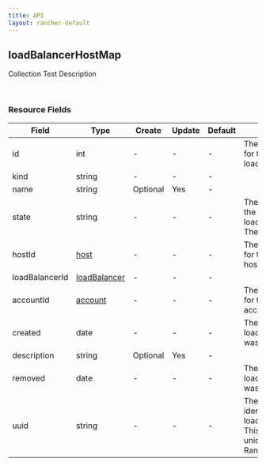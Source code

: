 ```yaml
---
title: API
layout: rancher-default
---
```


## loadBalancerHostMap

Collection Test Description

​
### Resource Fields

Field | Type | Create | Update | Default | Notes
---|---|---|---|---|---
id | int | - | - | - | The unique identifier for the loadBalancerHostMap
kind | string | - | - | - | 
name | string | Optional | Yes | - | 
state | string | - | - | - | The current state of the loadBalancerHostMap. The options are [].
hostId | [host]({{site.baseurl}}/rancher/api/host/) | - | - | - | The unique identifier for the associated host
loadBalancerId | [loadBalancer]({{site.baseurl}}/rancher/api/loadBalancer/) | - | - | - | 
accountId | [account]({{site.baseurl}}/rancher/api/account/) | - | - | - | The unique identifier for the associated account
created | date | - | - | - | The date of when the loadBalancerHostMap was created.
description | string | Optional | Yes | - | 
removed | date | - | - | - | The date of when the loadBalancerHostMap was removed
uuid | string | - | - | - | The universally unique identifier for the loadBalancerHostMap. This will always be unique across Rancher installations.












​